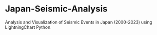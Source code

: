# Japan-Seismic-Analysis
 Analysis and Visualization of Seismic Events in Japan (2000-2023) using LightningChart Python.
